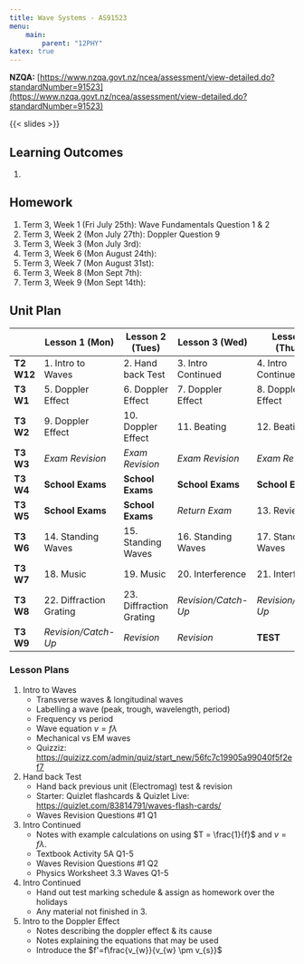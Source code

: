 ```yaml
---
title: Wave Systems - AS91523
menu:
    main:
        parent: "12PHY"
katex: true
---
```


__NZQA:__ [https://www.nzqa.govt.nz/ncea/assessment/view-detailed.do?standardNumber=91523](https://www.nzqa.govt.nz/ncea/assessment/view-detailed.do?standardNumber=91523)

{{< slides >}}

## Learning Outcomes

1. 

## Homework

1. Term 3, Week 1 (Fri July 25th): Wave Fundamentals Question 1 & 2
2. Term 3, Week 2 (Mon July 27th): Doppler Question 9
3. Term 3, Week 3 (Mon July 3rd): 
4. Term 3, Week 6 (Mon August 24th): 
5. Term 3, Week 7 (Mon August 31st): 
6. Term 3, Week 8 (Mon Sept 7th): 
7. Term 3, Week 9 (Mon Sept 14th):  

## Unit Plan


|            | Lesson 1 (Mon)          | Lesson 2 (Tues)         | Lesson 3 (Wed)      | Lesson 4 (Thurs)    |
|------------|-------------------------|-------------------------|---------------------|---------------------|
| __T2 W12__ | 1. Intro to Waves       | 2. Hand back Test       | 3. Intro Continued  | 4. Intro Continued  |
| __T3 W1__  | 5. Doppler Effect       | 6. Doppler Effect       | 7. Doppler Effect   | 8. Doppler Effect   |
| __T3 W2__  | 9. Doppler Effect       | 10. Doppler Effect      | 11. Beating         | 12. Beating         |
| __T3 W3__  | _Exam Revision_         | _Exam Revision_         | _Exam Revision_     | _Exam Revision_     |
| __T3 W4__  | __School Exams__        | __School Exams__        | __School Exams__    | __School Exams__    |
| __T3 W5__  | __School Exams__        | __School Exams__        | _Return Exam_       | 13. Review          |
| __T3 W6__  | 14. Standing Waves      | 15. Standing Waves      | 16. Standing Waves  | 17. Standing Waves  |
| __T3 W7__  | 18. Music               | 19. Music               | 20. Interference    | 21. Interference    |
| __T3 W8__  | 22. Diffraction Grating | 23. Diffraction Grating | _Revision/Catch-Up_ | _Revision/Catch-Up_ |
| __T3 W9__  | _Revision/Catch-Up_     | _Revision_              | _Revision_          | __TEST__            |

### Lesson Plans

1. Intro to Waves
    - Transverse waves & longitudinal waves
    - Labelling a wave (peak, trough, wavelength, period)
    - Frequency vs period
    - Wave equation $v=f\lambda$
    - Mechanical vs EM waves
    - Quizziz: https://quizizz.com/admin/quiz/start_new/56fc7c19905a99040f5f2ef7
2. Hand back Test
    - Hand back previous unit (Electromag) test & revision
    - Starter: Quizlet flashcards & Quizlet Live: https://quizlet.com/83814791/waves-flash-cards/
    - Waves Revision Questions #1 Q1
3. Intro Continued
    - Notes with example calculations on using $T = \frac{1}{f}$ and $v=f\lambda$.
    - Textbook Activity 5A Q1-5
    - Waves Revision Questions #1 Q2
    - Physics Worksheet 3.3 Waves Q1-5
4. Intro Continued
    - Hand out test marking schedule & assign as homework over the holidays
    - Any material not finished in 3.
5. Intro to the Doppler Effect
    - Notes describing the doppler effect & its cause
    - Notes explaining the equations that may be used
    - Introduce the $f'=f\frac{v_{w}}{v_{w} \pm v_{s}}$